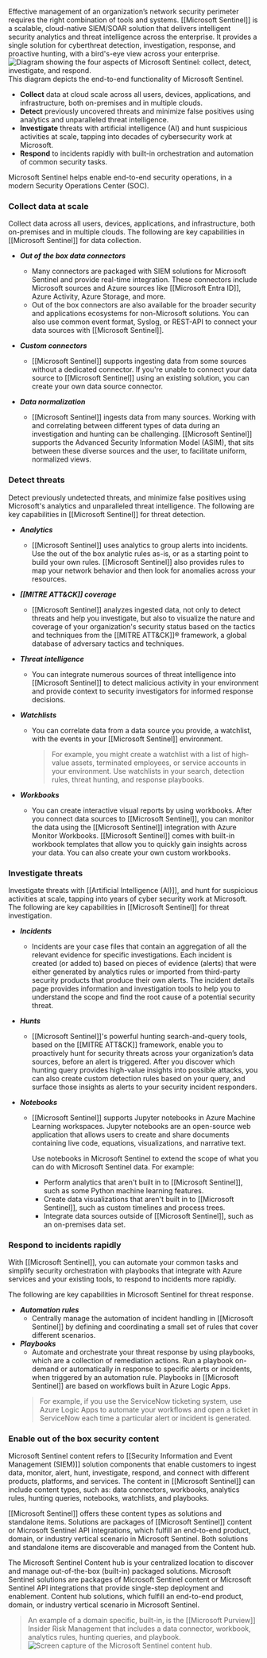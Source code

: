 Effective management of an organization’s network security perimeter requires the right combination of tools and systems. [[Microsoft Sentinel]] is a scalable, cloud-native SIEM/SOAR solution that delivers intelligent security analytics and threat intelligence across the enterprise. It provides a single solution for cyberthreat detection, investigation, response, and proactive hunting, with a bird's-eye view across your enterprise.![Diagram showing the four aspects of Microsoft Sentinel: collect, detect, investigate, and respond.](https://learn.microsoft.com/en-us/training/wwl-sci/describe-security-capabilities-of-azure-sentinel/media/3-four-aspects-azure-sentinel.png)This diagram depicts the end-to-end functionality of Microsoft Sentinel.

- **Collect** data at cloud scale across all users, devices, applications, and infrastructure, both on-premises and in multiple clouds.
- **Detect** previously uncovered threats and minimize false positives using analytics and unparalleled threat intelligence.
- **Investigate** threats with artificial intelligence (AI) and hunt suspicious activities at scale, tapping into decades of cybersecurity work at Microsoft.
- **Respond** to incidents rapidly with built-in orchestration and automation of common security tasks.

Microsoft Sentinel helps enable end-to-end security operations, in a modern Security Operations Center (SOC).
### Collect data at scale
Collect data across all users, devices, applications, and infrastructure, both on-premises and in multiple clouds. The following are key capabilities in [[Microsoft Sentinel]] for data collection.

- _**Out of the box data connectors**_
	- Many connectors are packaged with SIEM solutions for Microsoft Sentinel and provide real-time integration. These connectors include Microsoft sources and Azure sources like [[Microsoft Entra ID]], Azure Activity, Azure Storage, and more.
	- Out of the box connectors are also available for the broader security and applications ecosystems for non-Microsoft solutions. You can also use common event format, Syslog, or REST-API to connect your data sources with [[Microsoft Sentinel]].
    
- _**Custom connectors**_
	- [[Microsoft Sentinel]] supports ingesting data from some sources without a dedicated connector. If you're unable to connect your data source to [[Microsoft Sentinel]] using an existing solution, you can create your own data source connector.
    
- _**Data normalization**_
	- [[Microsoft Sentinel]] ingests data from many sources. Working with and correlating between different types of data during an investigation and hunting can be challenging. [[Microsoft Sentinel]] supports the Advanced Security Information Model (ASIM), that sits between these diverse sources and the user, to facilitate uniform, normalized views.
### Detect threats
Detect previously undetected threats, and minimize false positives using Microsoft's analytics and unparalleled threat intelligence. The following are key capabilities in [[Microsoft Sentinel]] for threat detection.

- _**Analytics**_ 
	- [[Microsoft Sentinel]] uses analytics to group alerts into incidents. Use the out of the box analytic rules as-is, or as a starting point to build your own rules. [[Microsoft Sentinel]] also provides rules to map your network behavior and then look for anomalies across your resources.
    
- _**[[MITRE ATT&CK]] coverage**_
	- [[Microsoft Sentinel]] analyzes ingested data, not only to detect threats and help you investigate, but also to visualize the nature and coverage of your organization's security status based on the tactics and techniques from the [[MITRE ATT&CK]]® framework, a global database of adversary tactics and techniques.
    
- _**Threat intelligence**_
	- You can integrate numerous sources of threat intelligence into [[Microsoft Sentinel]] to detect malicious activity in your environment and provide context to security investigators for informed response decisions.
    
- _**Watchlists**_
	- You can correlate data from a data source you provide, a watchlist, with the events in your [[Microsoft Sentinel]] environment. 
		>For example, you might create a watchlist with a list of high-value assets, terminated employees, or service accounts in your environment. Use watchlists in your search, detection rules, threat hunting, and response playbooks.
    
- _**Workbooks**_
	- You can create interactive visual reports by using workbooks. After you connect data sources to [[Microsoft Sentinel]], you can monitor the data using the [[Microsoft Sentinel]] integration with Azure Monitor Workbooks. [[Microsoft Sentinel]] comes with built-in workbook templates that allow you to quickly gain insights across your data. You can also create your own custom workbooks.
### Investigate threats
Investigate threats with [[Artificial Intelligence (AI)]], and hunt for suspicious activities at scale, tapping into years of cyber security work at Microsoft. The following are key capabilities in [[Microsoft Sentinel]] for threat investigation.

- _**Incidents**_
	- Incidents are your case files that contain an aggregation of all the relevant evidence for specific investigations. Each incident is created (or added to) based on pieces of evidence (alerts) that were either generated by analytics rules or imported from third-party security products that produce their own alerts. The incident details page provides information and investigation tools to help you to understand the scope and find the root cause of a potential security threat.
    
- _**Hunts**_
	- [[Microsoft Sentinel]]'s powerful hunting search-and-query tools, based on the [[MITRE ATT&CK]] framework, enable you to proactively hunt for security threats across your organization’s data sources, before an alert is triggered. After you discover which hunting query provides high-value insights into possible attacks, you can also create custom detection rules based on your query, and surface those insights as alerts to your security incident responders.
    
- _**Notebooks**_
	- [[Microsoft Sentinel]] supports Jupyter notebooks in Azure Machine Learning workspaces. Jupyter notebooks are an open-source web application that allows users to create and share documents containing live code, equations, visualizations, and narrative text.
    
	    Use notebooks in Microsoft Sentinel to extend the scope of what you can do with Microsoft Sentinel data. For example:
	    - Perform analytics that aren't built in to [[Microsoft Sentinel]], such as some Python machine learning features.
	    - Create data visualizations that aren't built in to [[Microsoft Sentinel]], such as custom timelines and process trees.
	    - Integrate data sources outside of [[Microsoft Sentinel]], such as an on-premises data set.
### Respond to incidents rapidly
With [[Microsoft Sentinel]], you can automate your common tasks and simplify security orchestration with playbooks that integrate with Azure services and your existing tools, to respond to incidents more rapidly.

The following are key capabilities in Microsoft Sentinel for threat response.
- _**Automation rules**_
	- Centrally manage the automation of incident handling in [[Microsoft Sentinel]] by defining and coordinating a small set of rules that cover different scenarios.
- _**Playbooks**_
	- Automate and orchestrate your threat response by using playbooks, which are a collection of remediation actions. Run a playbook on-demand or automatically in response to specific alerts or incidents, when triggered by an automation rule. Playbooks in [[Microsoft Sentinel]] are based on workflows built in Azure Logic Apps. 
	>	For example, if you use the ServiceNow ticketing system, use Azure Logic Apps to automate your workflows and open a ticket in ServiceNow each time a particular alert or incident is generated.
### Enable out of the box security content
Microsoft Sentinel content refers to [[Security Information and Event Management (SIEM)]] solution components that enable customers to ingest data, monitor, alert, hunt, investigate, respond, and connect with different products, platforms, and services. The content in [[Microsoft Sentinel]] can include content types, such as: data connectors, workbooks, analytics rules, hunting queries, notebooks, watchlists, and playbooks.

[[Microsoft Sentinel]] offers these content types as solutions and standalone items. Solutions are packages of [[Microsoft Sentinel]] content or Microsoft Sentinel API integrations, which fulfill an end-to-end product, domain, or industry vertical scenario in Microsoft Sentinel. Both solutions and standalone items are discoverable and managed from the Content hub.

The Microsoft Sentinel Content hub is your centralized location to discover and manage out-of-the-box (built-in) packaged solutions. Microsoft Sentinel solutions are packages of Microsoft Sentinel content or Microsoft Sentinel API integrations that provide single-step deployment and enablement. Content hub solutions, which fulfill an end-to-end product, domain, or industry vertical scenario in Microsoft Sentinel. 
>An example of a domain specific, built-in, is the [[Microsoft Purview]] Insider Risk Management that includes a data connector, workbook, analytics rules, hunting queries, and playbook.![Screen capture of the Microsoft Sentinel content hub.](https://learn.microsoft.com/en-us/training/wwl-sci/describe-security-capabilities-of-azure-sentinel/media/content-hub.png)

### 